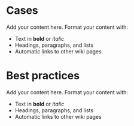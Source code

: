 # Cases #

Add your content here.  Format your content with:
  * Text in **bold** or _italic_
  * Headings, paragraphs, and lists
  * Automatic links to other wiki pages

# Best practices #

Add your content here.  Format your content with:
  * Text in **bold** or _italic_
  * Headings, paragraphs, and lists
  * Automatic links to other wiki pages